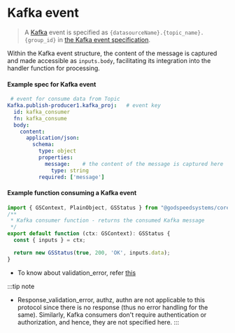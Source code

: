# Kafka event
> A [Kafka](https://github.com/godspeedsystems/gs-plugins/tree/main/plugins/kafka-as-datasource-as-eventsource#godspeed-plugin-kafka-as-datasource-as-eventsource) event is specified as `{datasourceName}.{topic_name}.{group_id}` in [the Kafka event specification](#example-spec-for-kafka-event).

Within the Kafka event structure, the content of the message is captured and made accessible as `inputs.body`, facilitating its integration into the handler function for processing.

#### Example spec for Kafka event

``` yaml
 # event for consume data from Topic
Kafka.publish-producer1.kafka_proj:   # event key
  id: kafka_consumer
  fn: kafka_consume
  body:    
    content:
      application/json:
        schema:
          type: object
          properties:
            message:    # the content of the message is captured here
              type: string
          required: ['message']
 ```

#### Example function consuming a Kafka event

```ts
import { GSContext, PlainObject, GSStatus } from "@godspeedsystems/core";
/**
 * Kafka consumer function - returns the consumed Kafka message
 */
export default function (ctx: GSContext): GSStatus {
  const { inputs } = ctx;

  return new GSStatus(true, 200, 'OK', inputs.data);
}
```

<!-- 
```
# function for consume data
id: kafka_consumer
summary: consumer
tasks:
    - id: set_consume
      fn: com.gs.return
      args: <% inputs.body %>
``` 
-->

- To know about validation_error, refer [this](/docs/microservices-framework/event-sources/validations/validation-error.md)

:::tip note
- Response_validation_error, authz, authn are not applicable to this protocol since there is no response (thus no error handling for the same). Similarly, Kafka consumers don't require authentication or authorization, and hence, they are not specified here.
:::

<!-- 
On validation error handler
  ```yaml
  summary: Handle json scehma validation error
  id: error_handler
  tasks:
    - id: error_step1
      fn: datasource.kafka.publish
      args:
        data: # publish the event and validation error to kafka on a topic
          value:
            event: <% inputs.event %>
            validation_error: <% inputs.validation_error %>
  ``` -->